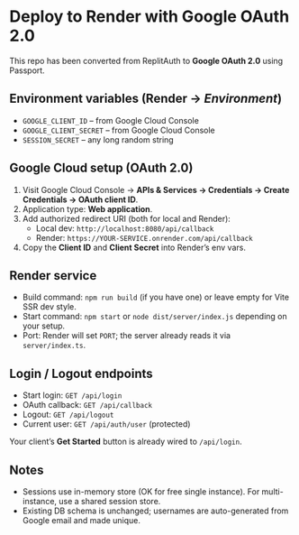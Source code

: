 # Deploy to Render with Google OAuth 2.0

This repo has been converted from ReplitAuth to **Google OAuth 2.0** using Passport.

## Environment variables (Render → *Environment*)
- `GOOGLE_CLIENT_ID` – from Google Cloud Console
- `GOOGLE_CLIENT_SECRET` – from Google Cloud Console
- `SESSION_SECRET` – any long random string

## Google Cloud setup (OAuth 2.0)
1. Visit Google Cloud Console → **APIs & Services → Credentials → Create Credentials → OAuth client ID**.
2. Application type: **Web application**.
3. Add authorized redirect URI (both for local and Render):
   - Local dev: `http://localhost:8080/api/callback`
   - Render: `https://YOUR-SERVICE.onrender.com/api/callback`
4. Copy the **Client ID** and **Client Secret** into Render’s env vars.

## Render service
- Build command: `npm run build` (if you have one) or leave empty for Vite SSR dev style.
- Start command: `npm start` or `node dist/server/index.js` depending on your setup.
- Port: Render will set `PORT`; the server already reads it via `server/index.ts`.

## Login / Logout endpoints
- Start login: `GET /api/login`
- OAuth callback: `GET /api/callback`
- Logout: `GET /api/logout`
- Current user: `GET /api/auth/user` (protected)

Your client’s **Get Started** button is already wired to `/api/login`.

## Notes
- Sessions use in-memory store (OK for free single instance). For multi-instance, use a shared session store.
- Existing DB schema is unchanged; usernames are auto-generated from Google email and made unique.
